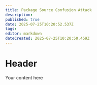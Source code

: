 ```yaml
---
title: Package Source Confusion Attack
description: 
published: true
date: 2025-07-25T10:20:52.537Z
tags: 
editor: markdown
dateCreated: 2025-07-25T10:20:50.459Z
---
```


# Header
Your content here